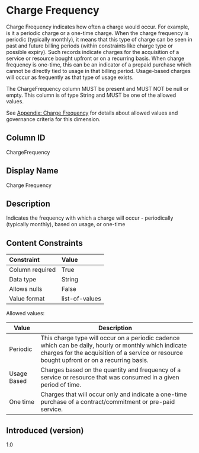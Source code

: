 # Charge Frequency

Charge Frequency indicates how often a charge would occur. For example, is it a periodic charge or a one-time charge. When the charge frequency is periodic (typically monthly), it means that this type of charge can be seen in past and future billing periods (within constraints like charge type or possible expiry). Such records indicate charges for the acquisition of a service or resource bought upfront or on a recurring basis.
When charge frequency is one-time, this can be an indicator of a prepaid purchase which cannot be directly tied to usage in that billing period. Usage-based charges will occur as frequently as that type of usage exists. 

The ChargeFrequency column MUST be present and MUST NOT be null or empty. This column is of type String and MUST be one of the
allowed values.

See [Appendix: Charge Frequency](#chargefrequency-1) for details about allowed values and governance criteria for this dimension.

## Column ID

ChargeFrequency

## Display Name

Charge Frequency

## Description

Indicates the frequency with which a charge will occur - periodically (typically monthly), based on usage, or one-time

## Content Constraints

| Constraint      | Value                                    |
| :-------------- | :--------------------------------------- |
| Column required | True                                     |
| Data type       | String                                   |
| Allows nulls    | False                                    |
| Value format    | list-of-values                           |

Allowed values:

| Value       | Description                                                                                                                                                                                         |
| ----------- | --------------------------------------------------------------------------------------------------------------------------------------------------------------------------------------------------- |
| Periodic    | This charge type will occur on a periodic cadence which can be daily, hourly or monthly which indicate charges for the acquisition of a service or resource bought upfront or on a recurring basis. |
| Usage Based | Charges based on the quantity and frequency of a service or resource that was consumed in a given period of time.                                                                                    |
| One time    | Charges that will occur only and indicate a one-time purchase of a contract/commitment or pre-paid service.     
                                                                         

## Introduced (version)

1.0
